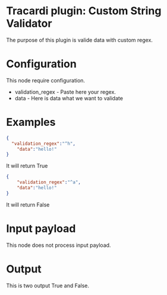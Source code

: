 # Tracardi plugin: Custom String Validator

The purpose of this plugin is valide data with custom regex. 


# Configuration

This node require configuration.
* validation_regex - Paste here your regex. 
* data - Here is data what we want to validate

# Examples

```json
{
  "validation_regex":"^h",
    "data":"hello!"
}
```

It will return True

```json
{
    "validation_regex":"^a",
    "data":"hello!"
}
```

It will return False

# Input payload

This node does not process input payload.

# Output

This is two output True and False.
